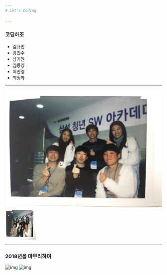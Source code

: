 ```yaml
---
# Let's Coding

---
```

### 코딩하조
- 김규민
- 강민수
- 남기원
- 임동영
- 이민영
- 최정화

---

![img](./IMG_7747.jpeg)
<img src="./IMG_7747.jpeg" width="100" height="100">


---
### 2018년을 마무리하며

![img](https://image.flaticon.com/icons/svg/1087/1087972.svg)
![img](https://image.flaticon.com/icons/svg/214/214335.svg)
